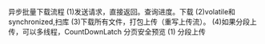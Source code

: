 异步批量下载流程
(1)发送请求，直接返回。查询进度。下载
(2)volatile和synchronized,扫库
(3)下载所有文件，打包上传（重写上传流）。
(4)如果分段上传，可以多线程，CountDownLatch
分页安全预览
(1)
分段上传
